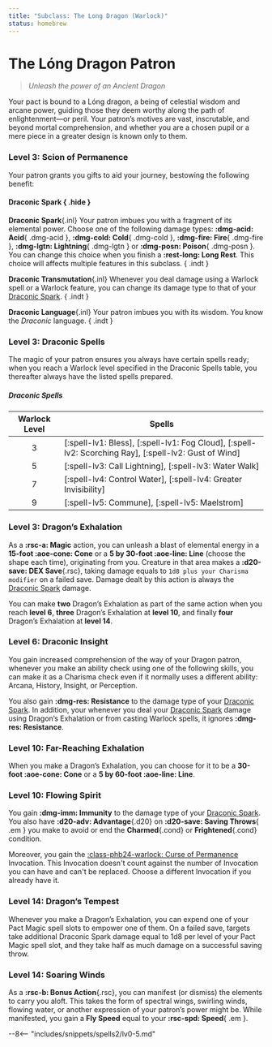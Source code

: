 ```yaml
---
title: "Subclass: The Long Dragon (Warlock)"
status: homebrew
---
```


<p style="display:none">
Unleash the power of an Ancient Dragon
</p>

# The Lóng Dragon Patron

> *Unleash the power of an Ancient Dragon*

Your pact is bound to a Lóng dragon, a being of celestial wisdom and arcane power, guiding those they deem worthy along the path of enlightenment—or peril. Your patron’s motives are vast, inscrutable, and beyond mortal comprehension, and whether you are a chosen pupil or a mere piece in a greater design is known only to them.

### Level 3: Scion of Permanence

Your patron grants you gifts to aid your journey, bestowing the following benefit:

#### Draconic Spark { .hide }

**Draconic Spark**{.inl} Your patron imbues you with a fragment of its elemental power. Choose one of the following damage types: **:dmg-acid: Acid**{ .dmg-acid }, **:dmg-cold: Cold**{ .dmg-cold }, **:dmg-fire: Fire**{ .dmg-fire }, **:dmg-lgtn: Lightning**{ .dmg-lgtn } or **:dmg-posn: Poison**{ .dmg-posn }. You can change this choice when you finish a **:rest-long: Long Rest**. This choice will affects multiple features in this subclass.
{ .indt }

**Draconic Transmutation**{.inl} Whenever you deal damage using a Warlock spell or a Warlock feature, you can change its damage type to that of your [Draconic Spark].
{ .indt }

**Draconic Language**{.inl} Your patron imbues you with its wisdom. You know the *Draconic* language.
{ .indt }

### Level 3: Draconic Spells

The magic of your patron ensures you always have certain spells ready; when you reach a Warlock level specified in the Draconic Spells table, you thereafter always have the listed spells prepared.

##### Draconic Spells

| Warlock Level | Spells |
|:-:|---|
| 3 | [:spell-lv1: Bless], [:spell-lv1: Fog Cloud], [:spell-lv2: Scorching Ray], [:spell-lv2: Gust of Wind] |
| 5 | [:spell-lv3: Call Lightning], [:spell-lv3: Water Walk] |
| 7 | [:spell-lv4: Control Water], [:spell-lv4: Greater Invisibility] |
| 9 | [:spell-lv5: Commune], [:spell-lv5: Maelstrom] |

### Level 3: Dragon’s Exhalation

As a **:rsc-a: Magic** action, you can unleash a blast of elemental energy in a **15-foot :aoe-cone: Cone** or a **5 by 30-foot :aoe-line: Line** (choose the shape each time), originating from you. Creature in that area makes a **:d20-save: DEX Save**{.rsc}, taking damage equals to `1d8 plus your Charisma modifier` on a failed save. Damage dealt by this action is always the [Draconic Spark] damage. 

You can make **two** Dragon’s Exhalation as part of the same action when you reach **level 6**, **three** Dragon’s Exhalation at **level 10**, and finally **four** Dragon’s Exhalation at **level 14**.

### Level 6: Draconic Insight

You gain increased comprehension of the way of your Dragon patron, whenever you make an ability check using one of the following skills, you can make it as a Charisma check even if it normally uses a different ability: Arcana, History, Insight, or Perception.

You also gain **:dmg-res: Resistance** to the damage type of your [Draconic Spark]. In addition, your whenever you deal your [Draconic Spark] damage using Dragon’s Exhalation or from casting Warlock spells, it ignores **:dmg-res: Resistance**.

### Level 10: Far-Reaching Exhalation

When you make a Dragon’s Exhalation, you can choose for it to be a **30-foot :aoe-cone: Cone** or a **5 by 60-foot :aoe-line: Line**.

### Level 10: Flowing Spirit

You gain **:dmg-imm: Immunity** to the damage type of your [Draconic Spark]. You also have **:d20-adv: Advantage**{.d20} on **:d20-save: Saving Throws**{ .em } you make to avoid or end the **Charmed**{.cond} or **Frightened**{.cond} condition. 

Moreover, you gain the [:class-phb24-warlock: Curse of Permanence](../../option/class-options/warlock-invocations/hb.md#curse-of-permanence) Invocation. This Invocation doesn't count against the number of Invocation you can have and can't be replaced. Choose a different Invocation if you already have it. 

### Level 14: Dragon’s Tempest

Whenever you make a Dragon’s Exhalation, you can expend one of your Pact Magic spell slots to empower one of them. On a failed save, targets take additional Draconic Spark damage equal to 1d8 per level of your Pact Magic spell slot, and they take half as much damage on a successful saving throw. 

### Level 14: Soaring Winds 

As a **:rsc-b: Bonus Action**{.rsc}, you can manifest (or dismiss) the elements to carry you aloft. This takes the form of spectral wings, swirling winds, flowing water, or another expression of your patron’s power might be. While manifested, you gain a **Fly Speed** equal to your **:rsc-spd: Speed**{ .em }.  

--8<-- "includes/snippets/spells2/lv0-5.md"

[Draconic Spark]: #draconic-spark